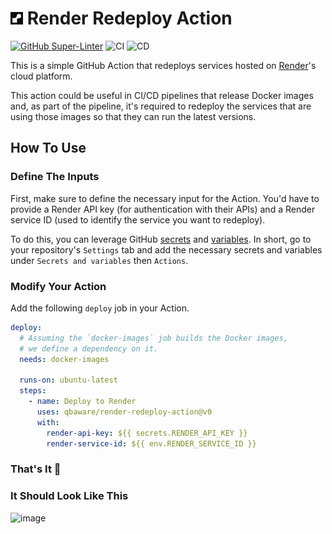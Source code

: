 # ![Image](/resources/render-logo-small.png) Render Redeploy Action

[![GitHub Super-Linter](https://github.com/qbaware/render-redeploy-action/actions/workflows/linter.yml/badge.svg)](https://github.com/super-linter/super-linter)
![CI](https://github.com/qbaware/render-redeploy-action/actions/workflows/ci.yml/badge.svg)
![CD](https://github.com/qbaware/render-redeploy-action/actions/workflows/cd.yml/badge.svg)

This is a simple GitHub Action that redeploys services hosted on
[Render](https://render.com/)'s cloud platform.

This action could be useful in CI/CD pipelines that release Docker images
and, as part of the pipeline, it's required to redeploy the services that
are using those images so that they can run the latest versions.

## How To Use

### Define The Inputs

First, make sure to define the necessary input for the Action. You'd
have to provide a Render API key (for authentication with their APIs)
and a Render service ID (used to identify the service you want to redeploy).

To do this, you can leverage GitHub
[secrets](https://docs.github.com/en/actions/security-guides/using-secrets-in-github-actions)
and
[variables](https://docs.github.com/en/actions/learn-github-actions/variables).
In short, go to your repository's `Settings` tab and add the necessary
secrets and variables under `Secrets and variables` then `Actions`.

### Modify Your Action

Add the following `deploy` job in your Action.

``` yaml
deploy:
  # Assuming the `docker-images` job builds the Docker images,
  # we define a dependency on it.
  needs: docker-images 

  runs-on: ubuntu-latest
  steps:
    - name: Deploy to Render
      uses: qbaware/render-redeploy-action@v0
      with:
        render-api-key: ${{ secrets.RENDER_API_KEY }}
        render-service-id: ${{ env.RENDER_SERVICE_ID }}
```

### That's It 🎉

### It Should Look Like This
<img width="1336" alt="image" src="https://github.com/qbaware/render-redeploy-action/assets/9533366/cbda6fde-d850-49ef-b019-9ad39df2feec">

